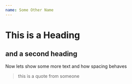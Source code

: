 ```yaml
---
name: Some Other Name
---
```

# This is a Heading
## and a second heading

Now lets show some more text and how spacing behaves

> this is a quote from someone